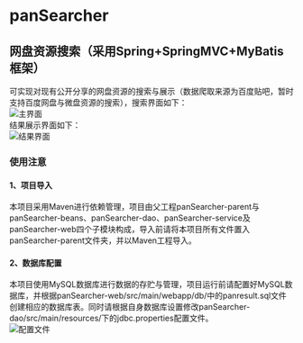 # panSearcher

## 网盘资源搜索（采用Spring+SpringMVC+MyBatis框架）<br>
可实现对现有公开分享的网盘资源的搜索与展示（数据爬取来源为百度贴吧，暂时支持百度网盘与微盘资源的搜索），搜索界面如下：<br>
![主界面](http://wx3.sinaimg.cn/large/a8c6e1abgy1fvcn05de7aj211y0hemxr.jpg)
<br>结果展示界面如下：<br>
![结果界面](http://wx3.sinaimg.cn/large/a8c6e1abgy1fvcn09e9y6j211y0heq4d.jpg)

### 使用注意

#### 1、项目导入<br>
本项目采用Maven进行依赖管理，项目由父工程panSearcher-parent与panSearcher-beans、panSearcher-dao、panSearcher-service及panSearcher-web四个子模块构成，导入前请将本项目所有文件置入panSearcher-parent文件夹，并以Maven工程导入。<br>

#### 2、数据库配置<br>
本项目使用MySQL数据库进行数据的存贮与管理，项目运行前请配置好MySQL数据库，并根据panSearcher-web/src/main/webapp/db/中的panresult.sql文件创建相应的数据库表。同时请根据自身数据库设置修改panSearcher-dao/src/main/resources/下的jdbc.properties配置文件。<br>
![配置文件](http://wx1.sinaimg.cn/large/a8c6e1abgy1fvcnzfora6j208s02kq2r.jpg)
